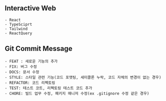 ## Interactive Web

    - React
    - TypeSciprt
    - Tailwind
    - ReactQuery

## Git Commit Message

    - FEAT : 새로운 기능의 추가
    - FIX: 버그 수정
    - DOCS: 문서 수정
    - STYLE: 스타일 관련 기능(코드 포맷팅, 세미콜론 누락, 코드 자체의 변경이 없는 경우)
    - REFACTOR: 코드 리펙토링
    - TEST: 테스트 코트, 리펙토링 테스트 코드 추가
    - CHORE: 빌드 업무 수정, 패키지 매니저 수정(ex .gitignore 수정 같은 경우)
